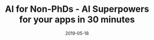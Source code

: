 ---
layout: post
group: talks
showcase: true
marker: meetup talk
title:  "AI for Non-PhDs - AI Superpowers for your apps in 30 minutes "
authors: JuniorDev.SG (2019)
summary:  AI is everywhere! The possibilities are endless. And with libraries like Tensorflow and Pytorch, AI is now accessible to developers like you and me, without needing years in a PhD. In this talk, we learn how to build a dog breed classifer and deploy it as a web and mobile app. And all of this, without a server! <br /> <br /> <iframe width="100%" height="315" src="https://www.youtube.com/embed/1gEaPTeuBmE" frameborder="0" allow="accelerometer; autoplay; encrypted-media; gyroscope; picture-in-picture" allowfullscreen></iframe>
date:   2019-05-18
projecturl: https://www.youtube.com/embed/1gEaPTeuBmE
---